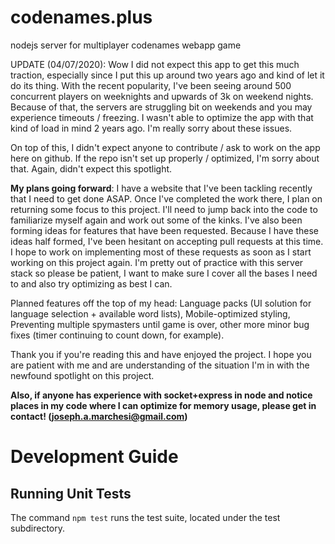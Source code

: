 # codenames.plus
nodejs server for multiplayer codenames webapp game

UPDATE (04/07/2020): Wow I did not expect this app to get this much traction, especially since I put this up around two years ago and kind of let it do its thing. With the recent popularity, I've been seeing around 500 concurrent players on weeknights and upwards of 3k on weekend nights. Because of that, the servers are struggling  bit on weekends and you may experience timeouts / freezing. I wasn't able to optimize the app with that kind of load in mind 2 years ago. I'm really sorry about these issues. 

On top of this, I didn't expect anyone to contribute / ask to work on the app here on github. If the repo isn't set up properly / optimized, I'm sorry about that. Again, didn't expect this spotlight. 

**My plans going forward**: I have a website that I've been tackling recently that I need to get done ASAP. Once I've completed the work there, I plan on returning some focus to this project. I'll need to jump back into the code to familiarize myself again and work out some of the kinks. I've also been forming ideas for features that have been requested. Because I have these ideas half formed, I've been hesitant on accepting pull requests at this time. I hope to work on implementing most of these requests as soon as I start working on this project again. I'm pretty out of practice with this server stack so please be patient, I want to make sure I cover all the bases I need to and also try optimizing as best I can.

Planned features off the top of my head: Language packs (UI solution for language selection + available word lists), Mobile-optimized styling, Preventing multiple spymasters until game is over, other more minor bug fixes (timer continuing to count down, for example). 

Thank you if you're reading this and have enjoyed the project. I hope you are patient with me and are understanding of the situation I'm in with the newfound spotlight on this project. 

**Also, if anyone has experience with socket+express in node and notice places in my code where I can optimize for memory usage, please get in contact! (joseph.a.marchesi@gmail.com)**

# Development Guide

## Running Unit Tests
The command `npm test` runs the test suite, located under the test subdirectory.